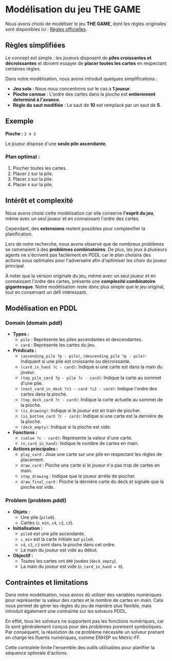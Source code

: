 # Modélisation du jeu **THE GAME**

Nous avons choisi de modéliser le jeu **THE GAME**, dont les règles originales sont disponibles ici : [Règles officielles](http://jeuxstrategie1.free.fr/jeu_the_game/regle.pdf).

## Règles simplifiées

Le concept est simple : les joueurs disposent de **piles croissantes et décroissantes** et doivent essayer de **placer toutes les cartes** en respectant certaines règles.

Dans notre modélisation, nous avons introduit quelques simplifications :
- **Jeu solo** : Nous nous concentrons sur le cas à **1 joueur**.
- **Pioche connue** : L'ordre des cartes dans la pioche est **entierement determiné à l'avance**.
- **Règle du saut modifiée** : Le saut de **10** est remplacé par un saut de **5**.

## Exemple

**Pioche :** `2 4 3`

Le joueur dispose d'une **seule pile ascendante**.

### Plan optimal :
1. Piocher toutes les cartes.
2. Placer `2` sur la pile.
3. Placer `3` sur la pile.
4. Placer `4` sur la pile.

## Intérêt et complexité

Nous avons choisi cette modélisation car elle conserve **l'esprit du jeu**, même avec un seul joueur et en connaissant l'ordre des cartes.

Cependant, des **extensions** restent possibles pour complexifier la planification.

Lors de notre recherche, nous avons observé que de nombreux problèmes se ramenaient à des **problèmes combinatoires**. De plus, les jeux à plusieurs agents ne s'écrivent pas facilement en PDDL car le plan choisira des actions sous optimales pour l'adversaire afin d'optimiser les choix du joueur principal.

À noter que la version originale du jeu, même avec un seul joueur et en connaissant l'ordre des cartes, présente une **complexité combinatoire gigantesque**. Notre modélisation reste donc plus simple que le jeu original, tout en conservant un défi intéressant.

## Modélisation en **PDDL**

### Domain (domain.pddl)

- **Types :**
  - `pile` : Représente les piles ascendantes et descendantes.
  - `card` : Représente les cartes du jeu.
- **Prédicats :**
  - `(ascending_pile ?p - pile)`, `(descending_pile ?p - pile)`: Indiquent si une pile est croissante ou décroissante.
  - `(card_in_hand ?c - card)`: Indique si une carte est dans la main du joueur.
  - `(top_pile_card ?p - pile ?c - card)`: Indique la carte au sommet d'une pile.
  - `(next_card_in_deck ?c1 - card ?c2 - card)`: Indique l'ordre des cartes dans la pioche.
  - `(top_deck_card ?c - card)`: Indique la carte actuelle au sommet de la pioche.
  - `(is_drawing)`: Indique si le joueur est en train de piocher.
  - `(is_bottom_card ?c - card)`: Indique si une carte est la dernière de la pioche.
  - `(deck_empty)`: Indique si la pioche est vide.
- **Fonctions :**
  - `(value ?c - card)`: Représente la valeur d'une carte.
  - `(n_card_in_hand)`: Indique le nombre de cartes en main.
- **Actions principales :**
  - `play_card` : Joue une carte sur une pile en respectant les règles de placement.
  - `draw_card` : Pioche une carte si le joueur n'a pas trop de cartes en main.
  - `stop_drawing` : Indique que le joueur arrête de piocher.
  - `draw_final_card` : Pioche la dernière carte du deck et signale que la pioche est vide.

### Problem (problem.pddl)

- **Objets :**
  - Une pile (`pile0`).
  - Cartes (`c_min`, `c4`, `c2`, `c3`).
- **Initialisation :**
  - `pile0` est une pile ascendante.
  - `c_min` est la carte initiale sur `pile0`.
  - `c4`, `c2`, `c3` sont dans la pioche dans cet ordre.
  - La main du joueur est vide au début.
- **Objectif :**
  - Toutes les cartes ont été jouées (`deck_empty`).
  - La main du joueur est vide (`n_card_in_hand = 0`).

## Contraintes et limitations

Dans notre modélisation, nous avons dû utiliser des variables numériques pour représenter la valeur des cartes et le nombre de cartes en main.
Cela nous permet de gérer les règles du jeu de manière plus flexible, mais introduit également une contrainte sur les solveurs PDDL.

En effet, tous les solveurs ne supportent pas les fonctions numériques, car ils sont généralement conçus pour des problèmes purement symboliques. Par conséquent, la résolution de ce problème nécessite un solveur prenant en charge les fluents numériques, comme ENHSP ou Metric-FF.

Cette contrainte limite l'ensemble des outils utilisables pour planifier la séquence optimale d'actions.

